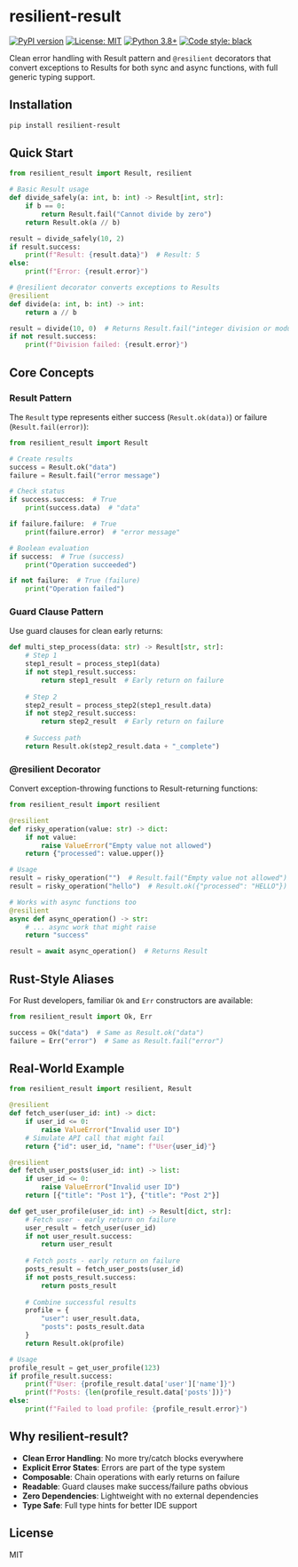 # resilient-result

[![PyPI version](https://badge.fury.io/py/resilient-result.svg)](https://badge.fury.io/py/resilient-result)
[![License: MIT](https://img.shields.io/badge/License-MIT-yellow.svg)](https://opensource.org/licenses/MIT)
[![Python 3.8+](https://img.shields.io/badge/python-3.8+-blue.svg)](https://www.python.org/downloads/)
[![Code style: black](https://img.shields.io/badge/code%20style-black-000000.svg)](https://github.com/psf/black)

Clean error handling with Result pattern and `@resilient` decorators that convert exceptions to Results for both sync and async functions, with full generic typing support.

## Installation

```bash
pip install resilient-result
```

## Quick Start

```python
from resilient_result import Result, resilient

# Basic Result usage
def divide_safely(a: int, b: int) -> Result[int, str]:
    if b == 0:
        return Result.fail("Cannot divide by zero")
    return Result.ok(a // b)

result = divide_safely(10, 2)
if result.success:
    print(f"Result: {result.data}")  # Result: 5
else:
    print(f"Error: {result.error}")

# @resilient decorator converts exceptions to Results
@resilient
def divide(a: int, b: int) -> int:
    return a // b

result = divide(10, 0)  # Returns Result.fail("integer division or modulo by zero")
if not result.success:
    print(f"Division failed: {result.error}")
```

## Core Concepts

### Result Pattern

The `Result` type represents either success (`Result.ok(data)`) or failure (`Result.fail(error)`):

```python
from resilient_result import Result

# Create results
success = Result.ok("data")
failure = Result.fail("error message")

# Check status
if success.success:  # True
    print(success.data)  # "data"

if failure.failure:  # True  
    print(failure.error)  # "error message"

# Boolean evaluation
if success:  # True (success)
    print("Operation succeeded")

if not failure:  # True (failure)
    print("Operation failed")
```

### Guard Clause Pattern

Use guard clauses for clean early returns:

```python
def multi_step_process(data: str) -> Result[str, str]:
    # Step 1
    step1_result = process_step1(data)
    if not step1_result.success:
        return step1_result  # Early return on failure
    
    # Step 2  
    step2_result = process_step2(step1_result.data)
    if not step2_result.success:
        return step2_result  # Early return on failure
        
    # Success path
    return Result.ok(step2_result.data + "_complete")
```

### @resilient Decorator

Convert exception-throwing functions to Result-returning functions:

```python
from resilient_result import resilient

@resilient
def risky_operation(value: str) -> dict:
    if not value:
        raise ValueError("Empty value not allowed")
    return {"processed": value.upper()}

# Usage
result = risky_operation("")  # Result.fail("Empty value not allowed")
result = risky_operation("hello")  # Result.ok({"processed": "HELLO"})

# Works with async functions too
@resilient  
async def async_operation() -> str:
    # ... async work that might raise
    return "success"

result = await async_operation()  # Returns Result
```

## Rust-Style Aliases

For Rust developers, familiar `Ok` and `Err` constructors are available:

```python
from resilient_result import Ok, Err

success = Ok("data")  # Same as Result.ok("data")
failure = Err("error")  # Same as Result.fail("error")
```

## Real-World Example

```python
from resilient_result import resilient, Result

@resilient
def fetch_user(user_id: int) -> dict:
    if user_id <= 0:
        raise ValueError("Invalid user ID")
    # Simulate API call that might fail
    return {"id": user_id, "name": f"User{user_id}"}

@resilient
def fetch_user_posts(user_id: int) -> list:
    if user_id <= 0:
        raise ValueError("Invalid user ID") 
    return [{"title": "Post 1"}, {"title": "Post 2"}]

def get_user_profile(user_id: int) -> Result[dict, str]:
    # Fetch user - early return on failure
    user_result = fetch_user(user_id)
    if not user_result.success:
        return user_result
    
    # Fetch posts - early return on failure  
    posts_result = fetch_user_posts(user_id)
    if not posts_result.success:
        return posts_result
    
    # Combine successful results
    profile = {
        "user": user_result.data,
        "posts": posts_result.data
    }
    return Result.ok(profile)

# Usage
profile_result = get_user_profile(123)
if profile_result.success:
    print(f"User: {profile_result.data['user']['name']}")
    print(f"Posts: {len(profile_result.data['posts'])}")
else:
    print(f"Failed to load profile: {profile_result.error}")
```

## Why resilient-result?

- **Clean Error Handling**: No more try/catch blocks everywhere
- **Explicit Error States**: Errors are part of the type system
- **Composable**: Chain operations with early returns on failure  
- **Readable**: Guard clauses make success/failure paths obvious
- **Zero Dependencies**: Lightweight with no external dependencies
- **Type Safe**: Full type hints for better IDE support

## License

MIT